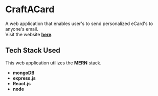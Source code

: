 # CraftACard

A web application that enables user's to send personalized eCard's to anyone's email. 
<br/>
Visit the website [**here**](https://craftacard.herokuapp.com/). 

## Tech Stack Used
This web application utilizes the **MERN** stack.

- **mongoDB**
- **express.js**
- **React.js**
- **node**
